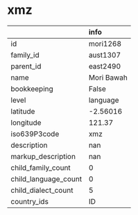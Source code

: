 # xmz
|                      | info       |
|:---------------------|:-----------|
| id                   | mori1268   |
| family_id            | aust1307   |
| parent_id            | east2490   |
| name                 | Mori Bawah |
| bookkeeping          | False      |
| level                | language   |
| latitude             | -2.56016   |
| longitude            | 121.37     |
| iso639P3code         | xmz        |
| description          | nan        |
| markup_description   | nan        |
| child_family_count   | 0          |
| child_language_count | 0          |
| child_dialect_count  | 5          |
| country_ids          | ID         |
